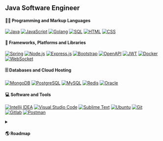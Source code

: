 <h2>Java Software Engineer</h2>

<h4>👨‍💻 Programming and Markup Languages</h4>
<p>
    <a href="#"><img alt="Java" src="https://custom-icon-badges.demolab.com/badge/-Java-004A43?logo=java-icon-01"></a>
    <a href="#"><img alt="JavaScript" src="https://custom-icon-badges.demolab.com/badge/-JavaScript-004A43?logo=javascript-icon-02"></a>
    <a href="#"><img alt="Golang" src="https://custom-icon-badges.demolab.com/badge/-Golang-004A43?logo=golang-icon-03"></a>
    <a href="#"><img alt="SQL" src="https://custom-icon-badges.demolab.com/badge/-SQL-004A43?logo=sql-icon-04"></a>
    <a href="#"><img alt="HTML" src="https://custom-icon-badges.demolab.com/badge/-HTML-004A43?logo=html-icon-05"></a>
    <a href="#"><img alt="CSS" src="https://custom-icon-badges.demolab.com/badge/-CSS-004A43?logo=css-icon-06"></a>
</p>

<h4>🧰 Frameworks, Platforms and Libraries</h4>
<p>
    <a href="#"><img alt="Spring" src="https://custom-icon-badges.demolab.com/badge/-Spring-004A43?logo=spring-icon-07"></a>
    <a href="#"><img alt="Node.js" src="https://custom-icon-badges.demolab.com/badge/-NodeJS-004A43?logo=nodejs-icon-08"></a>
    <a href="#"><img alt="Express.js" src="https://custom-icon-badges.demolab.com/badge/-Express-004A43?logo=express-icon-09"></a>
    <a href="#"><img alt="Bootstrap" src="https://custom-icon-badges.demolab.com/badge/-Bootstrap-004A43?logo=bootstrap-icon-10"></a>
    <a href="#"><img alt="OpenAPI" src="https://custom-icon-badges.demolab.com/badge/-OpenAPI-004A43?logo=openapi-icon-11"></a>
    <a href="#"><img alt="JWT" src="https://custom-icon-badges.demolab.com/badge/-JWT-004A43?logo=jwt-icon-12"></a>
    <a href="#"><img alt="Docker" src="https://custom-icon-badges.demolab.com/badge/-Docker-004A43?logo=docker-icon-13"></a>
    <a href="#"><img alt="WebSocket" src="https://custom-icon-badges.demolab.com/badge/-WebSocket-004A43?logo=websocket-icon-14&logoColor=white"></a>
</p>

<h4>🗄️ Databases and Cloud Hosting</h4>
<p>
    <a href="#"><img alt="MongoDB" src ="https://custom-icon-badges.demolab.com/badge/-MongoDB-004A43?logo=mongodb-icon-15"></a>
    <a href="#"><img alt="PostgreSQL" src ="https://custom-icon-badges.demolab.com/badge/-Postgres-004A43?logo=postgres-icon-16"><a>
    <a href="#"><img alt="MySQL" src="https://custom-icon-badges.demolab.com/badge/-MySQL-004A43?logo=mysql-icon-17"></a>
    <a href="#"><img alt="Redis" src ="https://custom-icon-badges.demolab.com/badge/-Redis-004A43?logo=redis-icon-18"></a>
    <a href="#"><img alt="Oracle" src ="https://custom-icon-badges.demolab.com/badge/-Oracle-004A43?logo=oracle-icon-19"></a>
</p>

<h4>💻 Software and Tools</h4>
<p>
    <a href="#"><img alt="Intellij IDEA" src="https://custom-icon-badges.demolab.com/badge/-Intellij-004A43?logo=intellij-icon-20"></a>
    <a href="#"><img alt="Visual Studio Code" src="https://custom-icon-badges.demolab.com/badge/-VS%20Code-004A43?logo=vscode-icon-21"></a>
    <a href="#"><img alt="Sublime Text" src="https://custom-icon-badges.demolab.com/badge/-Sublime-004A43?logo=sublime-icon-22"></a>
    <a href="#"><img alt="Ubuntu" src="https://custom-icon-badges.demolab.com/badge/-Ubuntu-004A43?logo=ubuntu-icon-23"></a>
    <a href="#"><img alt="Git" src="https://custom-icon-badges.demolab.com/badge/-Git-004A43?logo=git-icon-24"></a>
    <a href="#"><img alt="Gitlab" src="https://custom-icon-badges.demolab.com/badge/-Gitlab-004A43?logo=gitlab-icon-25"></a>
    <a href="#"><img alt="Postman" src="https://custom-icon-badges.demolab.com/badge/-Postman-004A43?logo=postman-icon-26"></a>
</p>

<details> 
    <summary><h4>🌎 Roadmap</h4></summary>
    <embed src="./assets/roadmap-pdf.pdf" type="application/pdf">
</details>